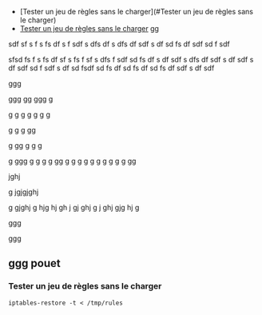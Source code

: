* [Tester un jeu de règles sans le charger](#Tester un jeu de règles sans le charger)
* [Tester un jeu de règles sans le charger](#pouet)
gg

sdf
sf
s
f
s
fs
df
s
f
sdf
s
dfs
df
s
dfs
df
sdf
s
df
sd
fs
df
sdf
sd
f
sdf

sfsd
fs
f
s
fs
df
sf
s
fs
f
sf
s
dfs
f
sdf
sd
fs
df
s
df
sdf
s
dfs
df
sdf
s
df
sdf
s
df
sdf
sd
f
sdf
s
df
sd
fsdf
sd
fs
df
sd
fs
df
sd
fs
df
sdf
s
df
sdf

ggg





ggg
gg
ggg
g

g
g
g
g
g
g
g

g
g
g
gg

g
gg
g
g
g

g
ggg
g
g
g
g
gg
g
g
g
g
g
g
g
g
g
g
gg




jghj

g
jgjgjghj


g
gjghj
g
hjg
hj
gh
j
gj
ghj
g
j
ghj
gjg
hj
g





ggg


















ggg
















ggg
pouet
-----

### Tester un jeu de règles sans le charger

`iptables-restore -t < /tmp/rules`

